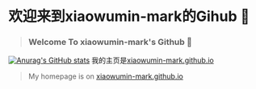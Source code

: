 # 欢迎来到xiaowumin-mark的Gihub 👋

> ### Welcome To xiaowumin-mark's Github 👋
[![Anurag's GitHub stats](https://github-readme-stats.vercel.app/api?username=xiaowumin-mark)](https://github.com/anuraghazra/github-readme-stats)
我的主页是[xiaowumin-mark.github.io](//xiaowumin-mark.github.io)

> My homepage is on [xiaowumin-mark.github.io](//xiaowumin-mark.github.io)






